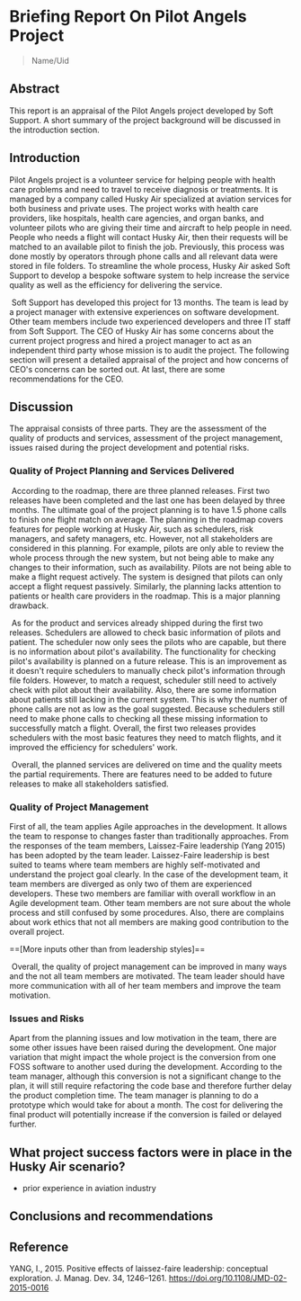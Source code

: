 # Briefing Report On Pilot Angels Project

> Name/Uid



## Abstract

This report is an appraisal of the Pilot Angels project developed by Soft Support. A short summary of the project background will be discussed in the introduction section.



## Introduction

Pilot Angels project is a volunteer service for helping people with health care problems and need to travel to receive diagnosis or treatments. It is managed by a company called Husky Air specialized at aviation services for both business and private uses. The project works with health care providers, like hospitals, health care agencies, and organ banks, and volunteer pilots who are giving their time and aircraft to help people in need. People who needs a flight will contact Husky Air, then their requests will be matched to an available pilot to finish the job. Previously, this process was done mostly by operators through phone calls and all relevant data were stored in file folders. To streamline the whole process, Husky Air asked Soft Support to develop a bespoke software system to help increase the service quality as well as the efficiency for delivering the service. 

​	Soft Support has developed this project for 13 months. The team is lead by a project manager with extensive experiences on software development. Other team members include two experienced developers and three IT staff from Soft Support. The CEO of Husky Air has some concerns about the current project progress and hired a project manager to act as an independent third party whose mission is to audit the project. The following section will present a detailed appraisal of the project and how concerns of CEO's concerns can be sorted out. At last, there are some recommendations for the CEO.



## Discussion

The appraisal consists of three parts. They are the assessment of the quality of products and services, assessment of the project management, issues raised during the project development and potential risks.



### Quality of Project Planning and Services Delivered

​	According to the roadmap, there are three planned releases. First two releases have been completed and the last one has been delayed by three months. The ultimate goal of the project planning is to have 1.5 phone calls to finish one flight match on average. The planning in the roadmap covers features for people working at Husky Air, such as schedulers, risk managers, and safety managers, etc. However, not all stakeholders are considered in this planning. For example, pilots are only able to review the whole process through the new system, but not being able to make any changes to their information, such as availability. Pilots are not being able to make a flight request actively. The system is designed that pilots can only accept a flight request passively. Similarly, the planning lacks attention to patients or health care providers in the roadmap. This is a major planning drawback.

​	As for the product and services already shipped during the first two releases. Schedulers are allowed to check basic information of pilots and patient. The scheduler now only sees the pilots who are capable, but there is no information about pilot's availability. The functionality for checking pilot's availability is planned on a future release. This is an improvement as it doesn't require schedulers to manually check pilot's information  through file folders. However, to match a request, scheduler still need to actively check with pilot about their availability. Also, there are some information about patients still lacking in the current system. This is why the number of phone calls are not as low as the goal suggested. Because schedulers still need to make phone calls to checking all these missing information to successfully match a flight. Overall, the first two releases provides schedulers with the most basic features they need to match flights, and it improved the efficiency for schedulers' work.

​	Overall, the planned services are delivered on time and the quality meets the partial requirements. There are features need to be added to future releases to make all stakeholders satisfied.



### Quality of Project Management

First of all, the team applies Agile approaches in the development. It allows the team to response to changes faster than traditionally approaches. From the responses of the team members, Laissez-Faire leadership (Yang 2015) has been adopted by the team leader. Laissez-Faire leadership is best suited to teams where team members are highly self-motivated and understand the project goal clearly. In the case of the development team, it team members are diverged as only two of them are experienced developers. These two members are familiar with overall workflow in an Agile development team. Other team members are not sure about the whole process and still confused by some procedures. Also, there are complains about work ethics that not all members are making good contribution to the overall project. 

==[More inputs other than from leadership styles]==

​	Overall, the quality of project management can be improved in many ways and the not all team members are motivated. The team leader should have more communication with all of her team members and improve the team motivation.



### Issues and Risks

Apart from the planning issues and low motivation in the team, there are some other issues have been raised during the development. One major variation that might impact the whole project is the conversion from one FOSS software to another used during the development. According to the team manager, although this conversion is not a significant change to the plan, it will still require refactoring the code base and therefore further delay the product completion time. The team manager is planning to do a prototype which would take for about a month. The cost for delivering the final product will potentially increase if the conversion is failed or delayed further.



## What project success factors were in place in the Husky Air scenario?

- prior experience in aviation industry 



## Conclusions and recommendations


## Reference

YANG, I., 2015. Positive effects of laissez-faire leadership: conceptual exploration. J. Manag. Dev. 34, 1246–1261. https://doi.org/10.1108/JMD-02-2015-0016
